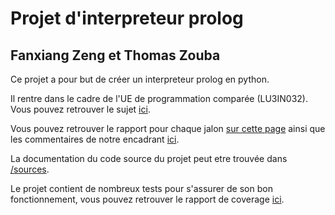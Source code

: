 # Projet d'interpreteur prolog

## Fanxiang Zeng et Thomas Zouba

Ce projet a pour but de créer un interpreteur prolog en python.

Il rentre dans le cadre de l'UE de programmation comparée (LU3IN032). Vous pouvez retrouver le sujet [ici](sujet.pdf).

Vous pouvez retrouver le rapport pour chaque jalon [sur cette page](/b_rapport) ainsi que les commentaires de notre encadrant [ici](/commentaires).

La documentation du code source du projet peut etre trouvée dans [/sources](/sources).

Le projet contient de nombreux tests pour s'assurer de son bon fonctionnement, vous pouvez retrouver le rapport de coverage [ici](/test_coverage).